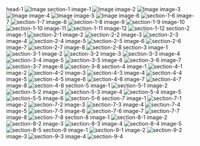head-1
![Image](https://github.com/user-attachments/assets/4d81ac7e-9536-4457-8b35-0c136a1a64a8)
section-1
image-1
![Image](https://github.com/user-attachments/assets/5fe01b9d-cd70-425e-a95f-47dd0b6d81f7)
image-2
![Image](https://github.com/user-attachments/assets/6a093e60-093c-4a0e-9faf-37f84cadfe0f)
image-3
![Image](https://github.com/user-attachments/assets/b5638fc9-37dd-4bf6-b005-2924cec0c022)
image-4
![Image](https://github.com/user-attachments/assets/ff920112-b40e-43da-859c-2db35502f0f8)
image-5
![Image](https://github.com/user-attachments/assets/5356322e-d58f-4d3a-83b2-23bffa01dcea)
image-6
![section-1-6](https://github.com/user-attachments/assets/23489b16-915e-4f96-88f5-61b29a71a040)
image-7
![section-1-7](https://github.com/user-attachments/assets/5fec1514-57f6-4b4b-a65d-f5c6c350d5fc)
image-8
![section-1-8](https://github.com/user-attachments/assets/886524d8-c5d1-409e-935e-5e1b7aeb460d)
image-9
![section-1-9](https://github.com/user-attachments/assets/7cd26a51-4d36-477e-9a50-1bd9211f79de)
image-10
![section-1-10](https://github.com/user-attachments/assets/1a12aa07-c9e4-4d97-aacb-cec3767a13ab)
image-11
![section-1-11](https://github.com/user-attachments/assets/c5bd55a2-dff5-4913-bd09-fa8aad9a9398)
image-12
![section-1-12](https://github.com/user-attachments/assets/901494ef-75ef-46c7-9ea5-3891d611617c)
section-2
image-1
![section-2-1](https://github.com/user-attachments/assets/82c0dc7c-3403-412d-9def-db058633871f)
image-2
![section-2-2](https://github.com/user-attachments/assets/6cfea4f1-1dd7-4305-82d0-ec3c0d102e84)
image-3
![section-2-3](https://github.com/user-attachments/assets/c66bea3a-30c8-4563-ba76-59a9c7814a4c)
image-4
![section-2-4](https://github.com/user-attachments/assets/111b3af1-8969-4f9e-83e3-4886bcbfa69c)
image-5
![section-2-5](https://github.com/user-attachments/assets/4556aca1-9c8a-41ef-8535-81915d0a1c57)
image-6
![section-2-6](https://github.com/user-attachments/assets/5fe46009-40f9-4e68-9528-ef2047611f6d)
image-7
![section-2-7](https://github.com/user-attachments/assets/3184eb34-fc20-4c6e-b90c-e7ed1743e9c5)
image-8
![section-2-8](https://github.com/user-attachments/assets/817ef4dd-0d6f-4ae8-a83d-0eafabb3f207)
section-3
image-1
![section-3-1](https://github.com/user-attachments/assets/b03a120e-6d78-4994-a925-f11c06746022)
image-2
![section-3-2](https://github.com/user-attachments/assets/566320ad-1d0b-4c1c-9db1-bdd9ad60ed73)
image-3
![section-3-3](https://github.com/user-attachments/assets/261bab17-ee0d-4cfb-a54f-dba082ae8ce8)
image-4
![section-3-4](https://github.com/user-attachments/assets/12d4016e-3f07-4f74-a46b-fec904320186)
image-5
![section-3-5](https://github.com/user-attachments/assets/d8b08e85-d8a5-464e-8185-54fac57448a3)
image-6
![section-3-6](https://github.com/user-attachments/assets/d6415b9c-1a35-4a8d-a09a-ac1c7d3f6999)
image-7
![section-3-7](https://github.com/user-attachments/assets/f427e9f6-b906-4eba-9599-e7f795a5dd63)
image-8
![section-3-8](https://github.com/user-attachments/assets/0fc7e9ab-539d-4369-8874-8ce6c3740ff7)
section-4
image-1
![section-4-1](https://github.com/user-attachments/assets/4fd9d24e-bf3f-4add-aa6e-b322929e0cce)
image-2
![section-4-2](https://github.com/user-attachments/assets/3765e5d4-24e6-463c-9e6c-52046867c31c)
image-3
![section-4-3](https://github.com/user-attachments/assets/f3e5a4b5-42c5-44fb-aea0-748e5a71e0bb)
image-4
![section-4-4](https://github.com/user-attachments/assets/880129f2-9cd1-48fc-9f10-1e3757872282)
image-5
![section-4-5](https://github.com/user-attachments/assets/49f2cb37-5e5a-4d93-a5fb-80a5075ce4d5)
image-6
![section-4-6](https://github.com/user-attachments/assets/99db8fc2-2daf-41cb-bfb9-8a5f4911a34c)
image-7
![section-4-7](https://github.com/user-attachments/assets/b330f6ee-c97c-4c97-ac75-376f46ca5af1)
image-8
![section-4-8](https://github.com/user-attachments/assets/0a009a60-3a88-48f1-85ef-34b97263e9df)
section-5
image-1
![section-5-1](https://github.com/user-attachments/assets/2b2c92f7-5c10-4935-a4e1-e4d298049b44)
image-2
![section-5-2](https://github.com/user-attachments/assets/343e8efe-7210-40ea-ac54-d113a4ddeb5c)
image-3
![section-5-3](https://github.com/user-attachments/assets/93d0f0cc-50d9-4995-83a6-c01f6f57983e)
image-4
![section-5-4](https://github.com/user-attachments/assets/845b496d-6a85-4275-bfc5-b2e21a44fe33)
image-5
![section-5-5](https://github.com/user-attachments/assets/d4a74bd4-d446-4071-a21c-9ccea9e0d7f6)
image-6
![section-5-6](https://github.com/user-attachments/assets/c2519ccf-f21b-4ed5-8ade-893b716361da)
section-7
image-1
![section-7-1](https://github.com/user-attachments/assets/2bf0941e-eca4-4f38-8d4b-9d649aec8ef0)
image-2
![section-7-2](https://github.com/user-attachments/assets/cd2265cc-c422-4791-a4a4-1d3514df125a)
image-3
![section-7-3](https://github.com/user-attachments/assets/8cc1b442-575b-4ed6-a9b8-a5d147de7041)
image-4
![section-7-4](https://github.com/user-attachments/assets/efdf44e7-1102-404c-8145-60c1640e412d)
image-5
![section-7-5](https://github.com/user-attachments/assets/a0ca5543-5923-4018-8de8-6856e646d5bb)
image-6
![section-7-6](https://github.com/user-attachments/assets/35db2f00-9dee-4c58-8773-ba3ff502d363)
image-7
![section-7-7](https://github.com/user-attachments/assets/d58f0494-1b88-4ce8-9a61-0f7fb4729640)
image-8
![section-7-8](https://github.com/user-attachments/assets/9ed5d2c7-8188-4a52-a8e3-93414841caa2)
section-8
image-1
![section-8-1](https://github.com/user-attachments/assets/56a85e1e-8abd-4755-9b66-8caaa3c8a514)
image-2
![section-8-2](https://github.com/user-attachments/assets/5545fd61-8e2a-477e-93fa-64ea047b8744)
image-3
![section-8-3](https://github.com/user-attachments/assets/4106b55a-b001-4d21-9f69-48c3d5326978)
image-4
![section-8-4](https://github.com/user-attachments/assets/c7722ef0-86cf-433e-84ca-af00d8cf1cfd)
image-5
![section-8-5](https://github.com/user-attachments/assets/094bc9e9-1c7f-4b48-85a0-aa8ccec03407)
section-9
image-1
![section-9-1](https://github.com/user-attachments/assets/7ea8ea88-34ba-4687-bb65-a53ce78747c5)
image-2
![section-9-2](https://github.com/user-attachments/assets/f2ee237d-9fe0-4528-8e77-b7729e58ef6d)
image-3
![section-9-3](https://github.com/user-attachments/assets/0d0e0eb7-594d-4879-b286-a6138dbbf189)
image-4
![section-9-4](https://github.com/user-attachments/assets/684f860f-aef1-415b-a7f7-7b7cbd37c04a)

